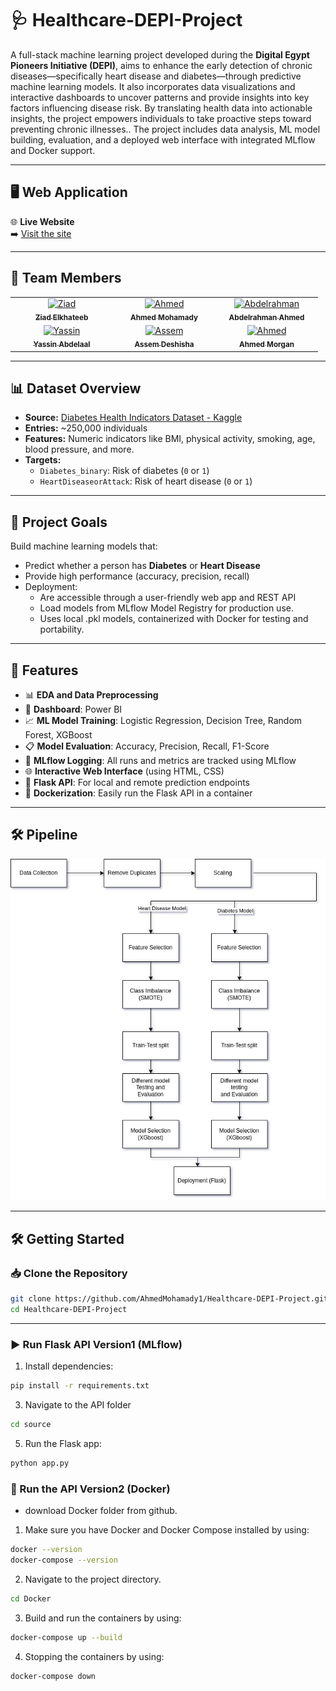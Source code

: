 # 🩺 Healthcare-DEPI-Project

A full-stack machine learning project developed during the **Digital Egypt Pioneers Initiative (DEPI)**, aims to enhance the early detection of chronic diseases—specifically heart disease and diabetes—through predictive machine learning models. It also incorporates data visualizations and interactive dashboards to uncover patterns and provide insights into key factors influencing disease risk. By translating health data into actionable insights, the project empowers individuals to take proactive steps toward preventing chronic illnesses.. The project includes data analysis, ML model building, evaluation, and a deployed web interface with integrated MLflow and Docker support.

---

## 🖥️ Web Application

🌐 **Live Website**  
➡️ [Visit the site](https://ahmedmohamady1.github.io/Healthcare-DEPI-Project/index.html)

---

## 👥 Team Members

<table>
  <tr>
    <!-- Row 1 -->
    <td align="center" width="150px">
      <a href="https://github.com/ZizoElkhateeb">
        <img src="https://avatars.githubusercontent.com/ZizoElkhateeb" width="80px;" alt="Ziad"/>
        <br />
        <sub><b>Ziad Elkhateeb</b></sub>
      </a>
      <br />
    </td>
    <td align="center" width="150px">
      <a href="https://github.com/AhmedMohamady1">
        <img src="https://avatars.githubusercontent.com/AhmedMohamady1" width="80px;" alt="Ahmed"/>
        <br />
        <sub><b>Ahmed Mohamady</b></sub>
      </a>
      <br />
    </td>
    <td align="center" width="150px">
      <a href="https://github.com/VALKAN00">
        <img src="https://avatars.githubusercontent.com/VALKAN00" width="80px;" alt="Abdelrahman"/>
        <br />
        <sub><b>Abdelrahman Ahmed</b></sub>
      </a>
      <br />
    </td>
  </tr>
  <tr>
    <!-- Row 2 -->
    <td align="center" width="150px">
      <a href="https://github.com/YassinAbdelaal">
        <img src="https://avatars.githubusercontent.com/YassinAbdelaal" width="80px;" alt="Yassin"/>
        <br />
        <sub><b>Yassin Abdelaal</b></sub>
      </a>
      <br />
    </td>
    <td align="center" width="150px">
      <a href="https://github.com/Assem118">
        <img src="https://avatars.githubusercontent.com/Assem118" width="80px;" alt="Assem"/>
        <br />
        <sub><b>Assem Deshisha</b></sub>
      </a>
      <br />
    </td>
    <td align="center" width="150px">
      <a href="https://github.com/AhmedMorgan9">
        <img src="https://avatars.githubusercontent.com/AhmedMorgan9" width="80px;" alt="Ahmed"/>
        <br />
        <sub><b>Ahmed Morgan</b></sub>
      </a>
      <br />
    </td>
  </tr>
</table>

---

## 📊 Dataset Overview

- **Source:** [Diabetes Health Indicators Dataset - Kaggle](https://www.kaggle.com/datasets/alexteboul/diabetes-health-indicators-dataset)
- **Entries:** ~250,000 individuals
- **Features:** Numeric indicators like BMI, physical activity, smoking, age, blood pressure, and more.
- **Targets:**
  - `Diabetes_binary`: Risk of diabetes (`0` or `1`)
  - `HeartDiseaseorAttack`: Risk of heart disease (`0` or `1`)

---

## 🧠 Project Goals

Build machine learning models that:
- Predict whether a person has **Diabetes** or **Heart Disease**
- Provide high performance (accuracy, precision, recall)
- Deployment:
  - Are accessible through a user-friendly web app and REST API
  - Load models from MLflow Model Registry for production use.
  - Uses local .pkl models, containerized with Docker for testing and portability.

---

## 🚀 Features

- 📊 **EDA and Data Preprocessing**
- 📶 **Dashboard**: Power BI
- 📈 **ML Model Training**: Logistic Regression, Decision Tree, Random Forest, XGBoost  
- 📋 **Model Evaluation**: Accuracy, Precision, Recall, F1-Score  
- 📌 **MLflow Logging**: All runs and metrics are tracked using MLflow  
- 🌐 **Interactive Web Interface** (using HTML, CSS)  
- 🧪 **Flask API**: For local and remote prediction endpoints  
- 🐳 **Dockerization**: Easily run the Flask API in a container

---

## 🛠️ Pipeline
![ML Lifecycle Diagram](ML_Lifecycle.jpg)

---

## 🛠️ Getting Started

### 📥 Clone the Repository

```bash
git clone https://github.com/AhmedMohamady1/Healthcare-DEPI-Project.git
cd Healthcare-DEPI-Project

```
---

### ▶️ Run Flask API Version1 (MLflow)
1. Install dependencies:
   
```bash
pip install -r requirements.txt
 ```
3. Navigate to the API folder
```bash
cd source
```
5. Run the Flask app:
   
```bash
python app.py
 ```

### 🐳 Run the API Version2 (Docker)
- download Docker folder from github.
1. Make sure you have Docker and Docker Compose installed by using:
```bash
docker --version
docker-compose --version
```
2. Navigate to the project directory.
```bash
cd Docker
```
3. Build and run the containers by using: 
```bash
docker-compose up --build
```
4. Stopping the containers by using:
```bash
docker-compose down
```
